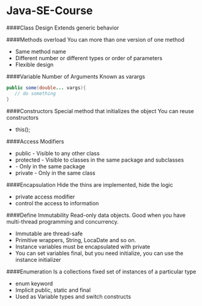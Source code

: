 # Java-SE-Course

####Class Design
Extends generic behavior

####Methods overload
You can more than one version of one method
 - Same method name
 - Different number or different types or order of parameters
 - Flexible design
 
####Variable Number of Arguments
Known as varargs

 ```java
 public some(double... vargs){
    // do something
 }
 ```
 
####Constructors
Special method that initializes the object
You can reuse constructors
 - this(<other constructor parameters>);
 
####Access Modifiers
 - public - Visible to any other class
 - protected - Visible to classes in the same package and subclasses
 - <default> - Only in the same package
 - private - Only in the same class
 
####Encapsulation
Hide the thins are implemented, hide the logic
 - private access modifier
 - control the access to information
 
####Define Immutability
Read-only data objects.
Good when you have multi-thread programming and concurrency.

 - Immutable are thread-safe
 - Primitive wrappers, String, LocaDate and so on.
 - Instance variables must be encapsulated with private
 - You can set variables final, but you need initialize, you can use the instance initializer
 
####Enumeration
Is a collections fixed set of instances of a particular type
 - enum keyword
 - Implicit public, static and final
 - Used as Variable types and switch constructs